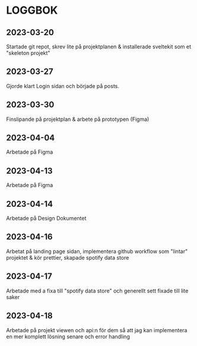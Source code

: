 # LOGGBOK

## 2023-03-20

Startade git repot, skrev lite på projektplanen & installerade sveltekit som et "skeleton projekt"

## 2023-03-27

Gjorde klart Login sidan och började på posts.

## 2023-03-30

Finslipande på projektplan & arbete på prototypen (Figma)

## 2023-04-04

Arbetade på Figma

## 2023-04-13

Arbetade på Figma

## 2023-04-14

Arbetade på Design Dokumentet

## 2023-04-16

Arbetat på landing page sidan, implementera github workflow som "lintar" projektet & kör prettier, skapade spotify data store

## 2023-04-17

Arbetade med a fixa till "spotify data store" och generellt sett fixade till lite saker

## 2023-04-18

Arbetade på projekt viewen och api:n för dem så att jag kan implementera en mer komplett lösning senare och error handling
